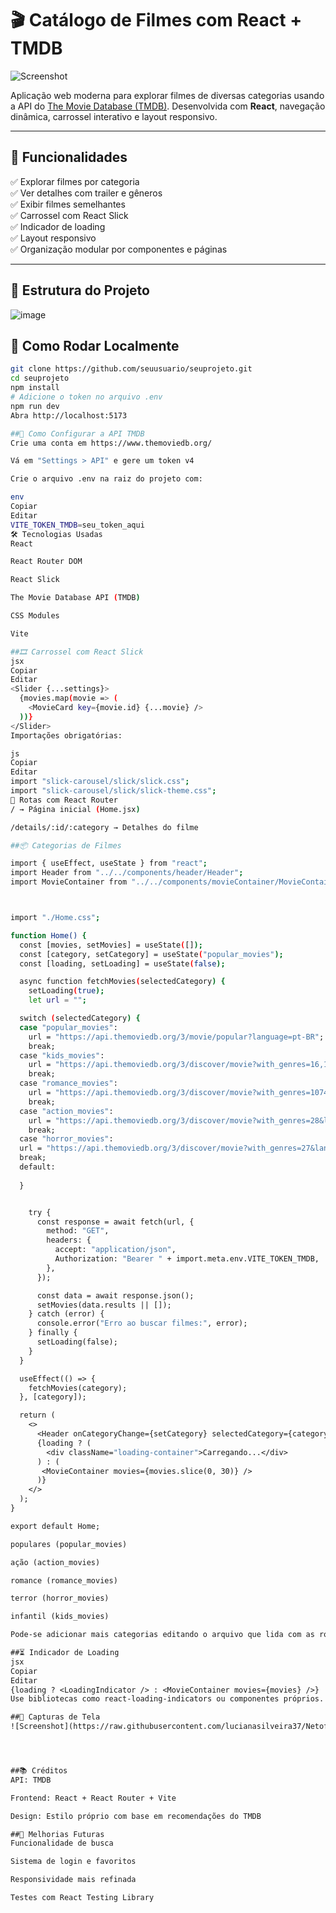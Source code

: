 # 🎬 Catálogo de Filmes com React + TMDB
![Screenshot](./src/assets/Captura%20de%20tela_2-6-2025_18244_localhost.jpeg)




Aplicação web moderna para explorar filmes de diversas categorias usando a API do [The Movie Database (TMDB)](https://www.themoviedb.org/). Desenvolvida com **React**, navegação dinâmica, carrossel interativo e layout responsivo.

---

## 🧩 Funcionalidades

✅ Explorar filmes por categoria  
✅ Ver detalhes com trailer e gêneros  
✅ Exibir filmes semelhantes  
✅ Carrossel com React Slick  
✅ Indicador de loading  
✅ Layout responsivo  
✅ Organização modular por componentes e páginas

---

## 📁 Estrutura do Projeto

![image](https://github.com/user-attachments/assets/f93ae10b-d152-400d-be11-2033033cce37)

## 🚀 Como Rodar Localmente

```bash
git clone https://github.com/seuusuario/seuprojeto.git
cd seuprojeto
npm install
# Adicione o token no arquivo .env
npm run dev
Abra http://localhost:5173

##🔐 Como Configurar a API TMDB
Crie uma conta em https://www.themoviedb.org/

Vá em "Settings > API" e gere um token v4

Crie o arquivo .env na raiz do projeto com:

env
Copiar
Editar
VITE_TOKEN_TMDB=seu_token_aqui
🛠️ Tecnologias Usadas
React

React Router DOM

React Slick

The Movie Database API (TMDB)

CSS Modules

Vite

##🎞️ Carrossel com React Slick
jsx
Copiar
Editar
<Slider {...settings}>
  {movies.map(movie => (
    <MovieCard key={movie.id} {...movie} />
  ))}
</Slider>
Importações obrigatórias:

js
Copiar
Editar
import "slick-carousel/slick/slick.css";
import "slick-carousel/slick/slick-theme.css";
🔄 Rotas com React Router
/ → Página inicial (Home.jsx)

/details/:id/:category → Detalhes do filme

##📦 Categorias de Filmes

import { useEffect, useState } from "react";
import Header from "../../components/header/Header";
import MovieContainer from "../../components/movieContainer/MovieContainer";



import "./Home.css";

function Home() {
  const [movies, setMovies] = useState([]);
  const [category, setCategory] = useState("popular_movies");
  const [loading, setLoading] = useState(false);

  async function fetchMovies(selectedCategory) {
    setLoading(true);
    let url = "";

  switch (selectedCategory) {
  case "popular_movies":
    url = "https://api.themoviedb.org/3/movie/popular?language=pt-BR";
    break;
  case "kids_movies":
    url = "https://api.themoviedb.org/3/discover/movie?with_genres=16,10751&certification_country=BR&certification.lte=L&language=pt-BR";
    break;
  case "romance_movies":
    url = "https://api.themoviedb.org/3/discover/movie?with_genres=10749&language=pt-BR";
    break;
  case "action_movies":
    url = "https://api.themoviedb.org/3/discover/movie?with_genres=28&language=pt-BR";
    break;
  case "horror_movies":
  url = "https://api.themoviedb.org/3/discover/movie?with_genres=27&language=pt-BR";
  break;
  default:
   
  }


    try {
      const response = await fetch(url, {
        method: "GET",
        headers: {
          accept: "application/json",
          Authorization: "Bearer " + import.meta.env.VITE_TOKEN_TMDB,
        },
      });

      const data = await response.json();
      setMovies(data.results || []);
    } catch (error) {
      console.error("Erro ao buscar filmes:", error);
    } finally {
      setLoading(false);
    }
  }

  useEffect(() => {
    fetchMovies(category);
  }, [category]);

  return (
    <>
      <Header onCategoryChange={setCategory} selectedCategory={category} />
      {loading ? (
        <div className="loading-container">Carregando...</div>
      ) : (
       <MovieContainer movies={movies.slice(0, 30)} />
      )}
    </>
  );
}

export default Home;

populares (popular_movies)

ação (action_movies)

romance (romance_movies)

terror (horror_movies)

infantil (kids_movies)

Pode-se adicionar mais categorias editando o arquivo que lida com as routes ou API URLs.

##⏳ Indicador de Loading
jsx
Copiar
Editar
{loading ? <LoadingIndicator /> : <MovieContainer movies={movies} />}
Use bibliotecas como react-loading-indicators ou componentes próprios.

##📸 Capturas de Tela
![Screenshot](https://raw.githubusercontent.com/lucianasilveira37/Netoflix/main/src/assets/Captura%20de%20tela_2-6-2025_182028_localhost.jpeg)




##📚 Créditos
API: TMDB

Frontend: React + React Router + Vite

Design: Estilo próprio com base em recomendações do TMDB

##📌 Melhorias Futuras
Funcionalidade de busca

Sistema de login e favoritos

Responsividade mais refinada

Testes com React Testing Library

